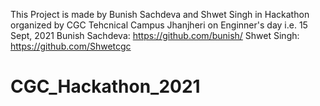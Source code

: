 This Project is made by Bunish Sachdeva and Shwet Singh in Hackathon organized by CGC Tehcnical Campus Jhanjheri on Enginner's day i.e. 15 Sept, 2021
Bunish Sachdeva: https://github.com/bunish/
Shwet Singh: https://github.com/Shwetcgc
# CGC_Hackathon_2021
